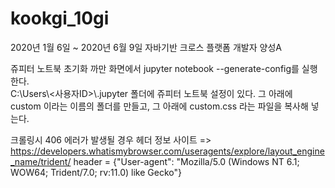# kookgi_10gi
2020년 1월 6일 ~ 2020년 6월 9일 자바기반 크로스 플랫폼 개발자 양성A  

쥬피터 노트북 초기화 까만 화면에서 jupyter notebook --generate-config를 실행한다.  
C:\Users\\<사용자ID>\\.jupyter 폴더에 쥬피터 노트북 설정이 있다. 그 아래에 custom 이라는 이름의 폴더를 만들고, 그 아래에 custom.css 라는 파일을 복사해 넣는다.

크롤링시 406 에러가 발생될 경우
헤더 정보 사이트 => https://developers.whatismybrowser.com/useragents/explore/layout_engine_name/trident/
header = {"User-agent": "Mozilla/5.0 (Windows NT 6.1; WOW64; Trident/7.0; rv:11.0) like Gecko"}
